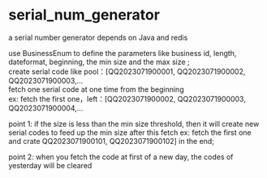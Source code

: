 # serial_num_generator
a serial number generator depends on Java and redis

use BusinessEnum to define the parameters like business id, length, dateformat, beginning, the min size and the max size ;<br/>
create serial code like pool：[QQ2023071900001, QQ2023071900002, QQ2023071900003,... <br/>
fetch one serial code at one time from the beginning <br>
ex: fetch the first one，left：[QQ2023071900002, QQ2023071900003, QQ2023071900004,...<br/>

point 1:
if the size is less than the min size threshold, then it will create new serial codes to feed up the min size after this fetch
ex:   fetch the first one and crate QQ2023071900101, QQ2023071900102] in the end;

point 2:
when you fetch the code at first of a new day, the codes of yesterday will be cleared